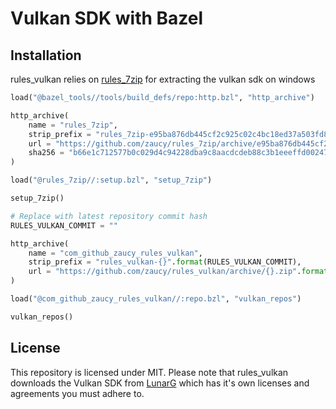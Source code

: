 # Vulkan SDK with Bazel

## Installation

rules_vulkan relies on [rules_7zip](https://github.com/zaucy/rules_7zip) for extracting the vulkan sdk on windows

```python
load("@bazel_tools//tools/build_defs/repo:http.bzl", "http_archive")

http_archive(
    name = "rules_7zip",
    strip_prefix = "rules_7zip-e95ba876db445cf2c925c02c4bc18ed37a503fd8",
    url = "https://github.com/zaucy/rules_7zip/archive/e95ba876db445cf2c925c02c4bc18ed37a503fd8.zip",
    sha256 = "b66e1c712577b0c029d4c94228dba9c8aacdcdeb88c3b1eeeffd00247ba5a856",
)

load("@rules_7zip//:setup.bzl", "setup_7zip")

setup_7zip()

# Replace with latest repository commit hash
RULES_VULKAN_COMMIT = ""

http_archive(
    name = "com_github_zaucy_rules_vulkan",
    strip_prefix = "rules_vulkan-{}".format(RULES_VULKAN_COMMIT),
    url = "https://github.com/zaucy/rules_vulkan/archive/{}.zip".format(RULES_VULKAN_COMMIT),
)

load("@com_github_zaucy_rules_vulkan//:repo.bzl", "vulkan_repos")

vulkan_repos()

```

## License

This repository is licensed under MIT. Please note that rules_vulkan downloads the Vulkan SDK from [LunarG](https://www.lunarg.com/) which has it's own licenses and agreements you must adhere to.
